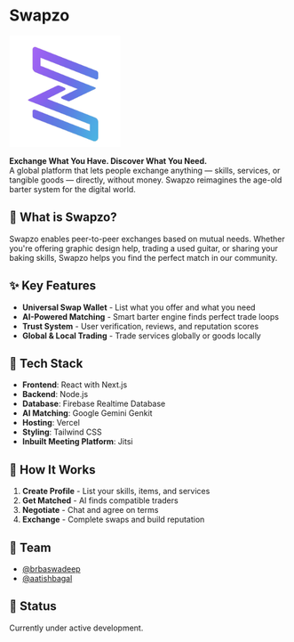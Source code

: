 
# **Swapzo**

<img src="./public/assets/Swapzo-logo_V1.png" width="200" alt="Swapzo Logo">

<br>

**Exchange What You Have. Discover What You Need.**<br>
A global platform that lets people exchange anything — skills, services, or tangible goods — directly, without money. Swapzo reimagines the age-old barter system for the digital world.

## 🚀 What is Swapzo?

Swapzo enables peer-to-peer exchanges based on mutual needs. Whether you're offering graphic design help, trading a used guitar, or sharing your baking skills, Swapzo helps you find the perfect match in our community.

## ✨ Key Features

- **Universal Swap Wallet** - List what you offer and what you need
- **AI-Powered Matching** - Smart barter engine finds perfect trade loops
- **Trust System** - User verification, reviews, and reputation scores
- **Global & Local Trading** - Trade services globally or goods locally

## 🔧 Tech Stack

- **Frontend**: React with Next.js
- **Backend**: Node.js
- **Database**: Firebase Realtime Database
- **AI Matching**: Google Gemini Genkit
- **Hosting**: Vercel
- **Styling**: Tailwind CSS
- **Inbuilt Meeting Platform**: Jitsi

## 🎯 How It Works

1. **Create Profile** - List your skills, items, and services
2. **Get Matched** - AI finds compatible traders
3. **Negotiate** - Chat and agree on terms
4. **Exchange** - Complete swaps and build reputation

## 👥 Team

- [@brbaswadeep](https://github.com/brbaswadeep)
- [@aatishbagal](https://github.com/aatishbagal)

## 🚧 Status

Currently under active development.
